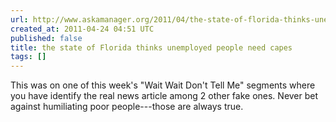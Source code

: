 ```yaml
---
url: http://www.askamanager.org/2011/04/the-state-of-florida-thinks-unemployed-people-need-capes.html
created_at: 2011-04-24 04:51 UTC
published: false
title: the state of Florida thinks unemployed people need capes
tags: []
---
```


This was on one of this week's "Wait Wait Don't Tell Me" segments where you have identify the real news article among 2 other fake ones. Never bet against humiliating poor people---those are always true.
